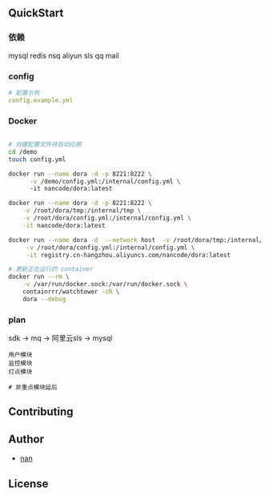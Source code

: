 ## QuickStart

### 依赖
mysql 
redis
nsq
aliyun sls
qq mail

### config

```yml
# 配置示例
config.example.yml
```

### Docker

```bash

# 创建配置文件并启动应用
cd /demo
touch config.yml

docker run --name dora -d -p 8221:8222 \
      -v /demo/config.yml:/internal/config.yml \ 
      -it nancode/dora:latest

docker run --name dora -d -p 8221:8222 \
    -v /root/dora/tmp:/internal/tmp \
    -v /root/dora/config.yml:/internal/config.yml \
    -it nancode/dora:latest

docker run --name dora -d  --network host  -v /root/dora/tmp:/internal/tmp \
     -v /root/dora/config.yml:/internal/config.yml \
     -it registry.cn-hangzhou.aliyuncs.com/nancode/dora:latest

# 更新正在运行的 container
docker run --rm \
    -v /var/run/docker.sock:/var/run/docker.sock \
    containrrr/watchtower -cR \
    dora --debug
```

### plan

sdk -> mq -> 阿里云sls -> mysql

```
用户模块
监控模块
打点模块

# 非重点模块延后
```

## Contributing

## Author

- [nan](https://github.com/nanzm)

## License